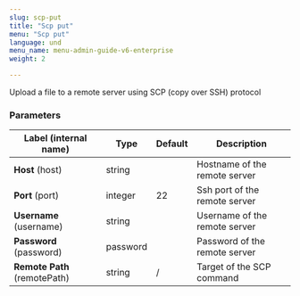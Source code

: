 ```yaml
---
slug: scp-put
title: "Scp put"
menu: "Scp put"
language: und
menu_name: menu-admin-guide-v6-enterprise
weight: 2

---
```


 Upload a file to a remote server using SCP (copy over SSH) protocol

### Parameters
|Label (internal name)|Type|Default|Description|
|---|---|---|---|
|**Host** (host)|string|<no value>|Hostname of the remote server|
|**Port** (port)|integer|22|Ssh port of the remote server|
|**Username** (username)|string|<no value>|Username of the remote server|
|**Password** (password)|password|<no value>|Password of the remote server|
|**Remote Path** (remotePath)|string|/|Target of the SCP command|





